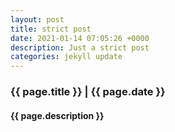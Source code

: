 ```yaml
---
layout: post
title: strict post
date: 2021-01-14 07:05:26 +0000
description: Just a strict post
categories: jekyll update
---
```

### {{ page.title }} | {{ page.date }}
#### {{ page.description }}

